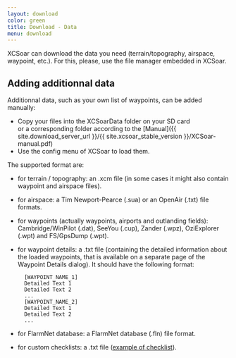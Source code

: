 ```yaml
---
layout: download
color: green
title: Download - Data
menu: download
---
```


XCSoar can download the data you need (terrain/topography, airspace, waypoint, etc.). For this, please, use the file manager embedded in XCSoar.

## Adding additionnal data

Additionnal data, such as your own list of waypoints, can be added manually:
- Copy your files into the XCSoarData folder on your SD card  
  or a corresponding folder according to the [Manual]({{ site.download_server_url }}/{{ site.xcsoar_stable_version }}/XCSoar-manual.pdf)
- Use the config menu of XCSoar to load them.

The supported format are:
- for terrain / topography:  an .xcm file (in some cases it might also contain waypoint and airspace files).
- for airspace: a Tim Newport-Pearce (.sua) or an OpenAir (.txt) file formats.
- for waypoints (actually waypoints, airports and outlanding fields):  Cambridge/WinPilot (.dat), SeeYou (.cup), Zander (.wpz), OziExplorer (.wpt) and FS/GpsDump (.wpt).
- for waypoint details: a .txt file (containing the detailed information about the loaded waypoints, that is available on a separate page of the Waypoint Details dialog). It should have the following format:

		[WAYPOINT_NAME_1]
		Detailed Text 1
		Detailed Text 2
		...
		[WAYPOINT_NAME_2]
		Detailed Text 1
		Detailed Text 2
		...
- for FlarmNet database: a FlarmNet database (.fln) file format.
- for custom checklists: a .txt file ([example of checklist](/download/data/xcsoar-checklist.txt)).

